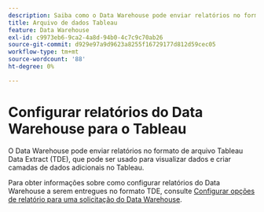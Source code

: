 ```yaml
---
description: Saiba como o Data Warehouse pode enviar relatórios no formato de arquivo Tableau Data Extract (TDE). Você pode enviar essas informações por email ou usar o FTP para enviá-las a um site FTP.
title: Arquivo de dados Tableau
feature: Data Warehouse
exl-id: c9973eb6-9ca2-4a8d-94b0-4c7c9c70ab26
source-git-commit: d929e97a9d9623a8255f16729177d812d59cec05
workflow-type: tm+mt
source-wordcount: '88'
ht-degree: 0%

---
```


# Configurar relatórios do Data Warehouse para o Tableau

O Data Warehouse pode enviar relatórios no formato de arquivo Tableau Data Extract (TDE), que pode ser usado para visualizar dados e criar camadas de dados adicionais no Tableau.

Para obter informações sobre como configurar relatórios do Data Warehouse a serem entregues no formato TDE, consulte [Configurar opções de relatório para uma solicitação do Data Warehouse](/help/export/data-warehouse/create-request/dw-request-report-options.md).
